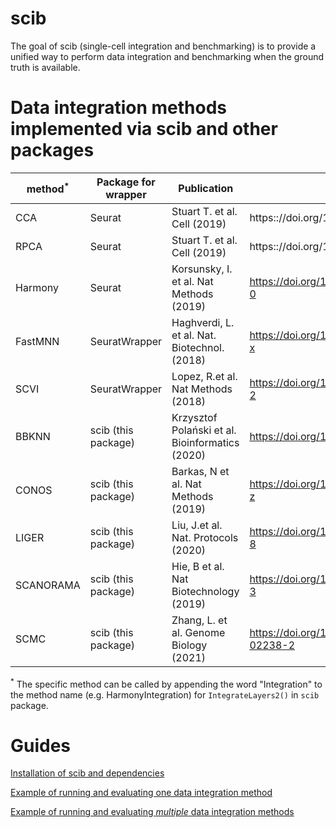 # scib

The goal of scib (single-cell integration and benchmarking) is to
provide a unified way to perform data integration and benchmarking when
the ground truth is available.


# Data integration methods implemented via scib and other packages

| method<sup>*</sup> | Package for wrapper | Publication                                     | DOI                                           |
|---         |---                  |---                                              |---                                            |
| CCA        | Seurat              | Stuart T. et al. Cell (2019)                    | https:://doi.org/10.1016/j.cell.2019.05.031   |
| RPCA       | Seurat              | Stuart T. et al. Cell (2019)                    | https:://doi.org/10.1016/j.cell.2019.05.031   |
| Harmony    | Seurat              | Korsunsky, I. et al. Nat Methods (2019)         | https://doi.org/10.1038/s41592-019-0619-0     |
| FastMNN    | SeuratWrapper       | Haghverdi, L. et al. Nat. Biotechnol. (2018)    | https://doi.org/10.1038/s41421-019-0114-x     |
| SCVI       | SeuratWrapper       | Lopez, R.et al. Nat Methods (2018)              | https://doi.org/10.1038/s41592-018-0229-2     |
| BBKNN      | scib (this package) | Krzysztof Polański et al. Bioinformatics (2020) | https://doi.org/10.1093/bioinformatics/btz625 |
| CONOS      | scib (this package) | Barkas, N et al. Nat Methods (2019)             | https://doi.org/10.1038/s41592-019-0466-z     |
| LIGER      | scib (this package) | Liu, J.et al. Nat. Protocols (2020)             | https://doi.org/10.1038/s41596-020-0391-8     |
| SCANORAMA  | scib (this package) | Hie, B et al. Nat Biotechnology (2019)          | https://doi.org/10.1038/s41587-019-0113-3     |
| SCMC       | scib (this package) | Zhang, L. et al. Genome Biology (2021)          | https://doi.org/10.1186/s13059-020-02238-2    |


<sup>*</sup> The specific method can be called by appending the word "Integration" to the method name (e.g. HarmonyIntegration) for `IntegrateLayers2()` in `scib` package.


# Guides

[Installation of scib and dependencies](scib_install.md)

[Example of running and evaluating one data integration method](scib_one_method.md)

[Example of running and evaluating *multiple* data integration methods](scib_multiple_methods.md)


